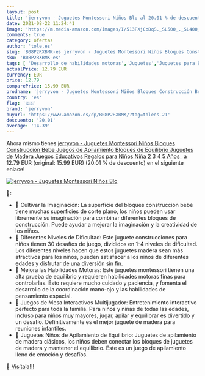 ```yaml
---
layout: post
title: 'jerryvon - Juguetes Montessori Niños Blo al 20.01 % de descuento'
date: 2021-08-22 11:24:41
image: 'https://m.media-amazon.com/images/I/513PXjCoDqS._SL500_._SL400_.jpg'
comments: true
category: ofertas
author: 'tole.es'
slug: 'B08P2RXBMK-es jerryvon - Juguetes Montessori Niños Bloques Construcción...'
sku: 'B08P2RXBMK-es'
tags: [ 'Desarrollo de habilidades motoras','Juguetes','Juguetes para Bebés y primera infancia','Juguetes para apilar y encajar','Juguetes y juegos','bebe','jerryvon', ]
actualPrice: 12.79 EUR
currency: EUR
price: 12.79
comparePrice: 15.99 EUR
prodname: 'jerryvon - Juguetes Montessori Niños Bloques Construcción Bebe Juegos de Apilamiento Bloques de Equilibrio Juguetes de Madera Juegos Educativos Regalos para Niños Niña 2 3 4 5 Años '
country: 'es'
flag: '🇪🇸'
brand: 'jerryvon'
buyurl: 'https://www.amazon.es/dp/B08P2RXBMK/?tag=tolees-21'
descuento: '20.01'
average: '14.39'
---
```


Ahora mismo tienes [jerryvon - Juguetes Montessori Niños Bloques Construcción Bebe Juegos de Apilamiento Bloques de Equilibrio Juguetes de Madera Juegos Educativos Regalos para Niños Niña 2 3 4 5 Años ](https://www.amazon.es/dp/B08P2RXBMK/?tag=tolees-21) a 12.79 EUR (original: 15.99 EUR) (20.01 %  de descuento) en el siguiente enlace!

[![jerryvon - Juguetes Montessori Niños Blo](https://m.media-amazon.com/images/I/513PXjCoDqS._SL500_._SL400_.jpg)](https://www.amazon.es/dp/B08P2RXBMK/?tag=tolees-21)

🔎:

- 🙆 Cultivar la Imaginación: La superficie del bloques construcción bebé tiene muchas superficies de corte plano, los niños pueden usar libremente su imaginación para combinar diferentes bloques de construcción. Puede ayudar a mejorar la imaginación y la creatividad de los niños.
- 🙆 Diferentes Niveles de Dificultad: Este juguete construcciones para niños tienen 30 desafíos de juego, divididos en 1-4 niveles de dificultad. Los diferentes niveles hacen que estos juguetes madera sean más atractivos para los niños, pueden satisfacer a los niños de diferentes edades y disfrutar de una diversión sin fin.
- 🙆 Mejora las Habilidades Motoras: Este juguetes montessori tienen una alta prueba de equilibrio y requieren habilidades motoras finas para controlarlas. Esto requiere mucho cuidado y paciencia, y fomenta el desarrollo de la coordinación mano-ojo y las habilidades de pensamiento espacial.
- 🙆 Juegos de Mesa Interactivos Multijugador: Entretenimiento interactivo perfecto para toda la familia. Para niños y niñas de todas las edades, incluso para niños muy mayores, jugar, apilar y equilibrar es divertido y un desafío. Definitivamente es el mejor juguete de madera para reuniones infantiles.
- 🙆 Juguetes Niños de Apilamiento de Equilibrio: Juguetes de apilamiento de madera clásicos, los niños deben conectar los bloques de juguetes de madera y mantener el equilibrio. Este es un juego de apilamiento lleno de emoción y desafíos.

[🛒 Visítala!!!](https://www.amazon.es/dp/B08P2RXBMK/?tag=tolees-21)

